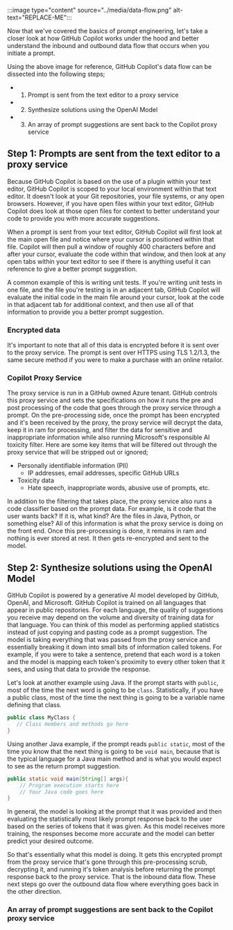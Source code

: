 :::image type="content" source="../media/data-flow.png" alt-text="REPLACE-ME":::

Now that we've covered the basics of prompt engineering, let's take a closer look at how GitHub Copilot works under the hood and better understand the inbound and outbound data flow that occurs when you initiate a prompt.

Using the above image for reference, GitHub Copilot's data flow can be dissected into the following steps;

- 1. Prompt is sent from the text editor to a proxy service
- 2. Synthesize solutions using the OpenAI Model
- 3. An array of prompt suggestions are sent back to the Copilot proxy service

## Step 1: Prompts are sent from the text editor to a proxy service

Because GitHub Copilot is based on the use of a plugin within your text editor, GitHub Copilot is scoped to your local environment within that text editor. It doesn't look at your Git repositories, your file systems, or any open browsers. However, if you have open files within your text editor, GitHub Copilot does look at those open files for context to better understand your code to provide you with more accurate suggestions.

When a prompt is sent from your text editor, GitHub Copilot will first look at the main open file and notice where your cursor is positioned within that file. Copilot will then pull a window of roughly 400 characters before and after your cursor, evaluate the code within that window, and then look at any open tabs within your text editor to see if there is anything useful it can reference to give a better prompt suggestion.

A common example of this is writing unit tests. If you're writing unit tests in one file, and the file you're testing is in an adjacent tab, GitHub Copilot will evaluate the initial code in the main file around your cursor, look at the code in that adjacent tab for additional context, and then use all of that information to provide you a better prompt suggestion.

### Encrypted data

It's important to note that all of this data is encrypted before it is sent over to the proxy service. The prompt is sent over HTTPS using TLS 1.2/1.3, the same secure method if you were to make a purchase with an online retailor. 

### Copilot Proxy Service

The proxy service is run in a GitHub owned Azure tenant. GitHub controls this proxy service and sets the specifications on how it runs the pre and post processing of the code that goes through the proxy service through a prompt. On the pre-processing side, once the prompt has been encrypted and it's been received by the proxy, the proxy service will decrypt the data, keep it in ram for processing, and filter the data for sensitive and inappropriate information while also running Microsoft's responsible AI toxicity filter. Here are some key items that will be filtered out through the proxy service that will be stripped out or ignored;

- Personally identifiable information (PII)
  - IP addresses, email addresses, specific GitHub URLs
- Toxicity data
  - Hate speech, inappropriate words, abusive use of prompts, etc.

In addition to the filtering that takes place, the proxy service also runs a code classifier based on the prompt data. For example, is it code that the user wants back? If it is, what kind? Are the files in Java, Python, or something else? All of this information is what the proxy service is doing on the front end. Once this pre-processing is done, it remains in ram and nothing is ever stored at rest. It then gets re-encrypted and sent to the model.

## Step 2: Synthesize solutions using the OpenAI Model

GitHub Copilot is powered by a generative AI model developed by GitHub, OpenAI, and Microsoft. GitHub Copilot is trained on all languages that appear in public repositories. For each language, the quality of suggestions you receive may depend on the volume and diversity of training data for that language. You can think of this model as performing applied statistics instead of just copying and pasting code as a prompt suggestion. The model is taking everything that was passed from the proxy service and essentially breaking it down into small bits of information called tokens. For example, if you were to take a sentence, pretend that each word is a token and the model is mapping each token's proximity to every other token that it sees, and using that data to provide the response.

Let's look at another example using Java. If the prompt starts with `public`, most of the time the next word is going to be `class`. Statistically, if you have a public class, most of the time the next thing is going to be a variable name defining that class. 

```java
public class MyClass {
   // Class members and methods go here
}
```

Using another Java example, if the prompt reads `public static`, most of the time you know that the next thing is going to be `void main`, because that is the typical language for a Java main method and is what you would expect to see as the return prompt suggestion.

```java
public static void main(String[] args){
    // Program execution starts here
    // Your Java code goes here
}
```

In general, the model is looking at the prompt that it was provided and then evaluating the statistically most likely prompt response back to the user based on the series of tokens that it was given. As this model receives more training, the responses become more accurate and the model can better predict your desired outcome. 

So that's essentially what this model is doing. It gets this encrypted prompt from the proxy service that's gone through this pre-processing scrub, decrypting it, and running it's token analysis before returning the prompt response back to the proxy service. That is the inbound data flow. These next steps go over the outbound data flow where everything goes back in the other direction.

### An array of prompt suggestions are sent back to the Copilot proxy service